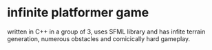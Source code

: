 # infinite platformer game
written in C++ in a group of 3, uses SFML library and has infite terrain generation, numerous obstacles and comicically hard gameplay.


